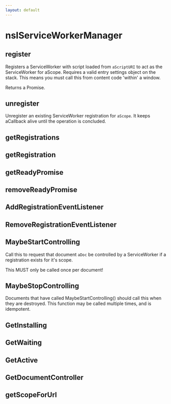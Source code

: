 ```yaml
---
layout: default
---
```


# nsIServiceWorkerManager #

## register ##

Registers a ServiceWorker with script loaded from `aScriptURI` to act as
the ServiceWorker for aScope.  Requires a valid entry settings object on
the stack. This means you must call this from content code 'within'
a window.

Returns a Promise.


## unregister ##

Unregister an existing ServiceWorker registration for `aScope`.
It keeps aCallback alive until the operation is concluded.


## getRegistrations ##

## getRegistration ##

## getReadyPromise ##

## removeReadyPromise ##

## AddRegistrationEventListener ##

## RemoveRegistrationEventListener ##

## MaybeStartControlling ##

Call this to request that document `aDoc` be controlled by a ServiceWorker
if a registration exists for it's scope.

This MUST only be called once per document!


## MaybeStopControlling ##

Documents that have called MaybeStartControlling() should call this when
they are destroyed. This function may be called multiple times, and is
idempotent.


## GetInstalling ##

## GetWaiting ##

## GetActive ##

## GetDocumentController ##

## getScopeForUrl ##
